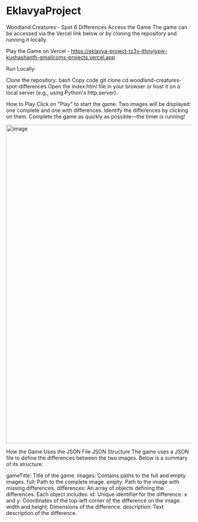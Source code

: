 # EklavyaProject
Woodland Creatures - Spot 6 Differences
Access the Game
The game can be accessed via the Vercel link below or by cloning the repository and running it locally.

Play the Game on Vercel - https://eklavya-project-tz3y-jthnvjypw-kushashanth-gmailcoms-projects.vercel.app


Run Locally:

Clone the repository:
bash
Copy code
git clone <repository-url>
cd woodland-creatures-spot-differences
Open the index.html file in your browser or host it on a local server (e.g., using Python's http.server).


How to Play
Click on "Play" to start the game.
Two images will be displayed: one complete and one with differences.
Identify the differences by clicking on them.
Complete the game as quickly as possible—the timer is running!

<img width="866" alt="image" src="https://github.com/user-attachments/assets/8350e3eb-121f-4b53-92f5-2a33a2ffa8b1">

How the Game Uses the JSON File
JSON Structure
The game uses a JSON file to define the differences between the two images. Below is a summary of its structure:

gameTitle: Title of the game.
images: Contains paths to the full and empty images.
full: Path to the complete image.
empty: Path to the image with missing differences.
differences: An array of objects defining the differences.
Each object includes:
id: Unique identifier for the difference.
x and y: Coordinates of the top-left corner of the difference on the image.
width and height: Dimensions of the difference.
description: Text description of the difference.
